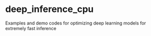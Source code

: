 # deep_inference_cpu
Examples and demo codes for optimizing deep learning models for extremely fast inference
